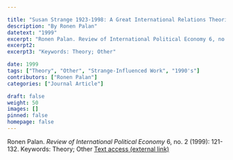 ```yaml
---

title: "Susan Strange 1923-1998: A Great International Relations Theorist"
description: "By Ronen Palan"
datetext: "1999"
excerpt: "Ronen Palan. Review of International Political Economy 6, no. 2 (1999): 121-132."
excerpt2: 
excerpt3: "Keywords: Theory; Other"

date: 1999
tags: ["Theory", "Other", "Strange-Influenced Work", "1990's"]
contributors: ["Ronen Palan"]
categories: ["Journal Article"]

draft: false
weight: 50
images: []
pinned: false
homepage: false
---
```


Ronen Palan. *Review of International Political Economy* 6, no. 2 (1999): 121-132.
Keywords: Theory; Other
[Text access (external link)](https://doi.org/10.1080/096922999347254)
